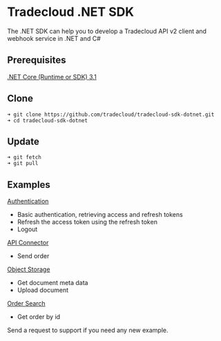 # Tradecloud .NET SDK

The .NET SDK can help you to develop a Tradecloud API v2 client and webhook service in .NET and C#

## Prerequisites

[.NET Core (Runtime or SDK) 3.1](https://dotnet.microsoft.com/download/dotnet-core/3.1)

## Clone

```
➜ git clone https://github.com/tradecloud/tradecloud-sdk-dotnet.git
➜ cd tradecloud-sdk-dotnet
```

## Update

```
➜ git fetch
➜ git pull
```

## Examples
[Authentication](https://github.com/tradecloud/tradecloud-sdk-dotnet/tree/master/authentication)
- Basic authentication, retrieving access and refresh tokens
- Refresh the access token using the refresh token
- Logout

[API Connector](https://github.com/tradecloud/tradecloud-sdk-dotnet/tree/master/api-connector)
- Send order

[Object Storage](https://github.com/tradecloud/tradecloud-sdk-dotnet/tree/master/object-storage)
- Get document meta data
- Upload document

[Order Search](https://github.com/tradecloud/tradecloud-sdk-dotnet/tree/master/order-search)
- Get order by id

Send a request to support if you need any new example.
